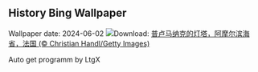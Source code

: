 ## History Bing Wallpaper
Wallpaper date: 2024-06-02
![](https://www.bing.com/th?id=OHR.MenRuz_ZH-CN2021725181_UHD.jpg&w=1000)Download: [普卢马纳克的灯塔，阿摩尔滨海省，法国 (© Christian Handl/Getty Images)](https://www.bing.com/th?id=OHR.MenRuz_ZH-CN2021725181_UHD.jpg)

Auto get programm by LtgX
